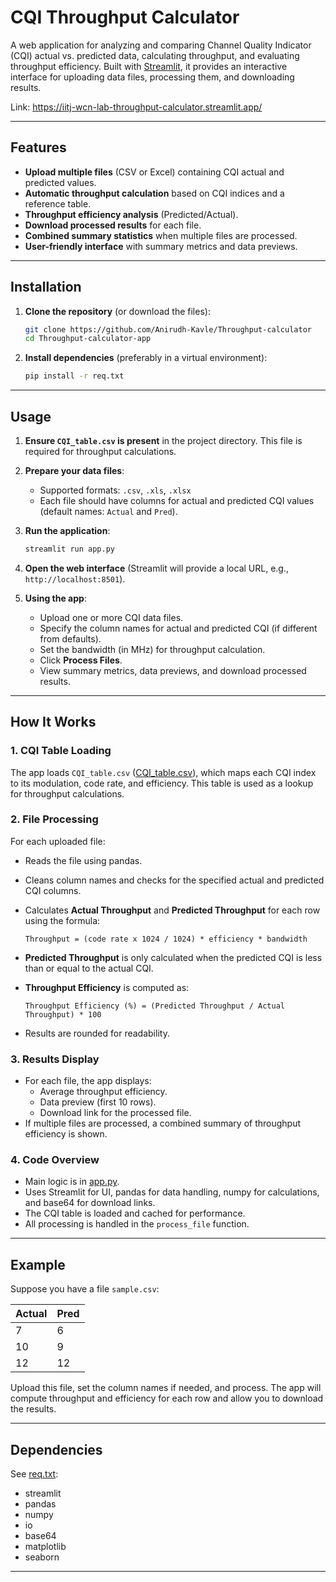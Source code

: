 # CQI Throughput Calculator

A web application for analyzing and comparing Channel Quality Indicator (CQI) actual vs. predicted data, calculating throughput, and evaluating throughput efficiency. Built with [Streamlit](https://streamlit.io/), it provides an interactive interface for uploading data files, processing them, and downloading results.

Link: https://iitj-wcn-lab-throughput-calculator.streamlit.app/

---

## Features

- **Upload multiple files** (CSV or Excel) containing CQI actual and predicted values.
- **Automatic throughput calculation** based on CQI indices and a reference table.
- **Throughput efficiency analysis** (Predicted/Actual).
- **Download processed results** for each file.
- **Combined summary statistics** when multiple files are processed.
- **User-friendly interface** with summary metrics and data previews.

---

## Installation

1. **Clone the repository** (or download the files):

   ```sh
   git clone https://github.com/Anirudh-Kavle/Throughput-calculator
   cd Throughput-calculator-app
   ```

2. **Install dependencies** (preferably in a virtual environment):

   ```sh
   pip install -r req.txt
   ```

---

## Usage

1. **Ensure `CQI_table.csv` is present** in the project directory. This file is required for throughput calculations.

2. **Prepare your data files**:
   - Supported formats: `.csv`, `.xls`, `.xlsx`
   - Each file should have columns for actual and predicted CQI values (default names: `Actual` and `Pred`).

3. **Run the application**:

   ```sh
   streamlit run app.py
   ```

4. **Open the web interface** (Streamlit will provide a local URL, e.g., `http://localhost:8501`).

5. **Using the app**:
   - Upload one or more CQI data files.
   - Specify the column names for actual and predicted CQI (if different from defaults).
   - Set the bandwidth (in MHz) for throughput calculation.
   - Click **Process Files**.
   - View summary metrics, data previews, and download processed results.

---

## How It Works

### 1. CQI Table Loading

The app loads `CQI_table.csv` ([CQI_table.csv](CQI_table.csv)), which maps each CQI index to its modulation, code rate, and efficiency. This table is used as a lookup for throughput calculations.

### 2. File Processing

For each uploaded file:
- Reads the file using pandas.
- Cleans column names and checks for the specified actual and predicted CQI columns.
- Calculates **Actual Throughput** and **Predicted Throughput** for each row using the formula:

  ```
  Throughput = (code rate x 1024 / 1024) * efficiency * bandwidth
  ```

- **Predicted Throughput** is only calculated when the predicted CQI is less than or equal to the actual CQI.
- **Throughput Efficiency** is computed as:

  ```
  Throughput Efficiency (%) = (Predicted Throughput / Actual Throughput) * 100
  ```

- Results are rounded for readability.

### 3. Results Display

- For each file, the app displays:
  - Average throughput efficiency.
  - Data preview (first 10 rows).
  - Download link for the processed file.
- If multiple files are processed, a combined summary of throughput efficiency is shown.

### 4. Code Overview

- Main logic is in [app.py](app.py).
- Uses Streamlit for UI, pandas for data handling, numpy for calculations, and base64 for download links.
- The CQI table is loaded and cached for performance.
- All processing is handled in the `process_file` function.

---

## Example

Suppose you have a file `sample.csv`:

| Actual | Pred |
|--------|------|
| 7      | 6    |
| 10     | 9    |
| 12     | 12   |

Upload this file, set the column names if needed, and process. The app will compute throughput and efficiency for each row and allow you to download the results.

---

## Dependencies

See [req.txt](req.txt):

- streamlit
- pandas
- numpy
- io
- base64
- matplotlib
- seaborn

---
